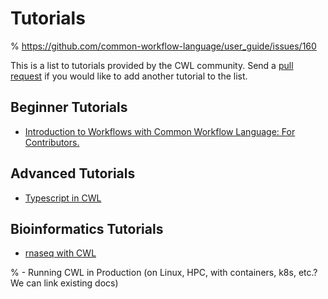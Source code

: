 # Tutorials

% https://github.com/common-workflow-language/user_guide/issues/160

This is a list to tutorials provided by the CWL community. Send a
[pull request](https://github.com/common-workflow-language/user_guide/)
if you would like to add another tutorial to the list.

## Beginner Tutorials

- [Introduction to Workflows with Common Workflow Language: For Contributors.](https://carpentries-incubator.github.io/cwl-novice-tutorial/)

## Advanced Tutorials

- [Typescript in CWL](https://github.com/umccr/cwl-ica/wiki/TypeScript)

## Bioinformatics Tutorials

- [rnaseq with CWL](https://arvados.github.io/rnaseq-cwl-training/)

% - Running CWL in Production (on Linux, HPC, with containers, k8s, etc.? We can link existing docs)
